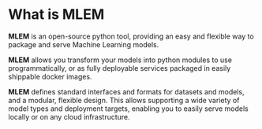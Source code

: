 # What is MLEM

**MLEM** is an open-source python tool, providing an easy and flexible way to
package and serve Machine Learning models.

**MLEM** allows you transform your models into python modules to use
programmatically, or as fully deployable services packaged in easily shippable
docker images.

**MLEM** defines standard interfaces and formats for datasets and models, and a
modular, flexible design. This allows supporting a wide variety of model types
and deployment targets, enabling you to easily serve models locally or on any
cloud infrastructure.
